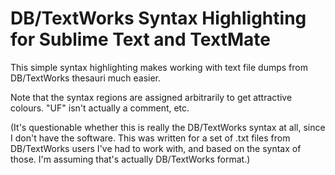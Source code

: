DB/TextWorks Syntax Highlighting for Sublime Text and TextMate
==============================================================

This simple syntax highlighting makes working with text file dumps from DB/TextWorks thesauri much easier.

Note that the syntax regions are assigned arbitrarily to get attractive colours. "UF" isn't actually a comment, etc.

(It's questionable whether this is really the DB/TextWorks syntax at all, since I don't have the software. This was written for a set of .txt files from DB/TextWorks users I've had to work with, and based on the syntax of those. I'm assuming that's actually DB/TextWorks format.)
